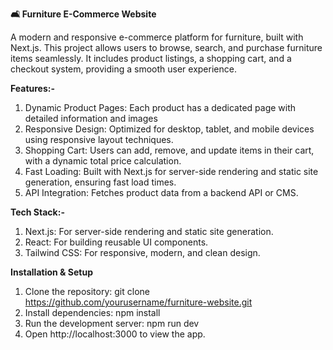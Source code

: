 **🛋️ Furniture E-Commerce Website**

A modern and responsive e-commerce platform for furniture, built with Next.js. This project allows users to browse, search, and purchase furniture items seamlessly. It includes product listings, a shopping cart, and a checkout system, providing a smooth user experience.

**Features:-**
1. Dynamic Product Pages: Each product has a dedicated page with detailed information and images
2. Responsive Design: Optimized for desktop, tablet, and mobile devices using responsive layout techniques.
3. Shopping Cart: Users can add, remove, and update items in their cart, with a dynamic total price calculation.
4. Fast Loading: Built with Next.js for server-side rendering and static site generation, ensuring fast load times.
5. API Integration: Fetches product data from a backend API or CMS.

**Tech Stack:-**
1. Next.js: For server-side rendering and static site generation.
2. React: For building reusable UI components.
3. Tailwind CSS: For responsive, modern, and clean design.

**Installation & Setup**
1. Clone the repository: git clone https://github.com/yourusername/furniture-website.git
2. Install dependencies: npm install
3. Run the development server: npm run dev
4. Open http://localhost:3000 to view the app.
